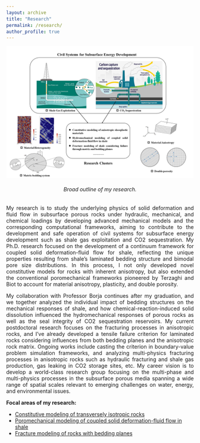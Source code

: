 ```yaml
---
layout: archive
title: "Research"
permalink: /research/
author_profile: true
---
```


<img src="/images/For_profile.jpg"/>  
<h6 align="center">
Broad outline of my research.  
</h6>

<p align="justify">
My research is to study the underlying physics of solid deformation and fluid flow in subsurface porous rocks under hydraulic, mechanical, and chemical loadings by developing advanced mechanical models and the corresponding computational frameworks, aiming to contribute to the development and safe operation of civil systems for subsurface energy development such as shale gas exploitation and CO2 sequestration. My Ph.D. research focused on the development of a continuum framework for coupled solid deformation-fluid flow for shale, reflecting the unique properties resulting from shale’s laminated bedding structure and bimodal pore size distributions. In this process, I not only developed novel constitutive models for rocks with inherent anisotropy, but also extended the conventional poromechanical frameworks pioneered by Terzaghi and Biot to account for material anisotropy, plasticity, and double porosity. 
</p>
<p align="justify">
My collaboration with Professor Borja continues after my graduation, and we together analyzed the individual impact of bedding structures on the mechanical responses of shale, and how chemical-reaction-induced solid dissolution influenced the hydromechanical responses of porous rocks as well as the seal integrity of CO2 sequestration reservoirs. My current postdoctoral research focuses on the fracturing processes in anisotropic rocks, and I’ve already developed a tensile failure criterion for laminated rocks considering influences from both bedding planes and the anisotropic rock matrix. Ongoing works include casting the criterion in boundary-value problem simulation frameworks, and analyzing multi-physics fracturing processes in anisotropic rocks such as hydraulic fracturing and shale gas production, gas leaking in CO2 storage sites, etc. My career vision is to develop a world-class research group focusing on the multi-phase and multi-physics processes in the subsurface porous media spanning a wide range of spatial scales relevant to emerging challenges on water, energy, and environmental issues. 
</p>

<b>Focal areas of my research:</b>
* [Constitutive modeling of transversely isotropic rocks](constitutive-modeling)
* [Poromechanical modeling of coupled solid deformation-fluid flow in shale](poromechanics)
* [Fracture modeling of rocks with bedding planes](fracture-modeling)
